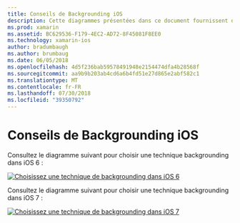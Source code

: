 ```yaml
---
title: Conseils de Backgrounding iOS
description: Cette diagrammes présentées dans ce document fournissent des conseils sur laquelle de nombreuses options de backgrounding du iOS doivent être choisi pour un besoin spécifique.
ms.prod: xamarin
ms.assetid: BC629536-F179-4EC2-AD72-8F45081F8EE0
ms.technology: xamarin-ios
author: bradumbaugh
ms.author: brumbaug
ms.date: 06/05/2018
ms.openlocfilehash: 4d5f236bab59578491948e2154474dfa4b28568f
ms.sourcegitcommit: aa9b9b203ab4cd6a6b4fd51e27d865e2abf582c1
ms.translationtype: MT
ms.contentlocale: fr-FR
ms.lasthandoff: 07/30/2018
ms.locfileid: "39350792"
---
```

# <a name="ios-backgrounding-guidance"></a>Conseils de Backgrounding iOS

Consultez le diagramme suivant pour choisir une technique backgrounding dans iOS 6 :

 [![](ios-backgrounding-guidance-images/image10.png "Choisissez une technique de backgrounding dans iOS 6")](ios-backgrounding-guidance-images/image10.png#lightbox)

Consultez le diagramme suivant pour choisir une technique backgrounding dans iOS 7 :

 [![](ios-backgrounding-guidance-images/image10b.png "Choisissez une technique de backgrounding dans iOS 7")](ios-backgrounding-guidance-images/image10b.png#lightbox)

